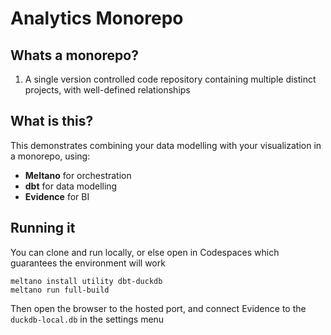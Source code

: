 # Analytics Monorepo

## Whats a monorepo?
1. A single version controlled code repository containing multiple distinct projects, with well-defined relationships

## What is this?
This demonstrates combining your data modelling with your visualization in a monorepo, using:
- **Meltano** for orchestration
- **dbt** for data modelling
- **Evidence** for BI

## Running it
You can clone and run locally, or else open in Codespaces which guarantees the environment will work

```shell
meltano install utility dbt-duckdb
meltano run full-build
```

Then open the browser to the hosted port, and connect Evidence to the `duckdb-local.db` in the settings menu
